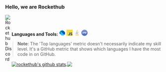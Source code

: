 ### Hello, we are Rockethub

<a href="https://discord.gg/pFdWUSBgd9">
  <img align="left" alt="Rockethub Discord" width="21px" src="https://raw.githubusercontent.com/anuraghazra/anuraghazra/master/assets/discord-round.svg" />
</a>
<br />
<br />

**Languages and Tools:**
<code><img height="20" src="https://raw.githubusercontent.com/github/explore/80688e429a7d4ef2fca1e82350fe8e3517d3494d/topics/dart/dart.png"></code>
<code><img height="20" src="https://raw.githubusercontent.com/github/explore/80688e429a7d4ef2fca1e82350fe8e3517d3494d/topics/javascript/javascript.png"></code>
<code><img height="20" src="https://raw.githubusercontent.com/github/explore/80688e429a7d4ef2fca1e82350fe8e3517d3494d/topics/java/java.png"></code>
<code><img height="20" src="https://github.com/rockehub/rockehub/blob/84a14f8e0a33471383bdee0d38f5f3f542c981f1/assets/php.png"></code>

> **Note**: The 'Top languages' metric doesn't necessarily indicate my skill level. It's a GitHub metric that shows which languages I have the most code in on GitHub.

<a href="https://github.com/rockehub">
  <img align="center" src="https://github-readme-stats.vercel.app/api?username=rockehub&show_icons=true&include_all_commits=true&theme=material-palenight" alt="rockethub's github stats" />
</a>
<a href="https://github.com/rockehub?tab=repositories">
  <img align="center" src="https://github-readme-stats.vercel.app/api/top-langs/?username=rockehub&layout=donut-vertical&theme=material-palenight" />
</a>

